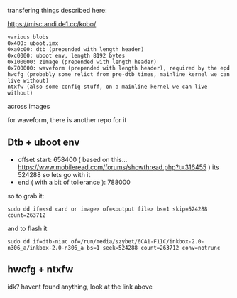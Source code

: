 transfering things described here:

https://misc.andi.de1.cc/kobo/
```
various blobs
0x400: uboot.imx
0xa0c00: dtb (prepended with length header)
0xc0000: uboot env, length 8192 bytes
0x100000: zImage (prepended with length header)
0x700000: waveform (prepended with length header), required by the epd
hwcfg (probably some relict from pre-dtb times, mainline kernel we can live without)
ntxfw (also some config stuff, on a mainline kernel we can live without)
```
across images

for waveform, there is another repo for it

## Dtb + uboot env
- offset start: 658400 ( based on this... https://www.mobileread.com/forums/showthread.php?t=316455 ) its 524288 so lets go with it
- end ( with a bit of tollerance ): 788000

so to grab it:
```
sudo dd if=<sd card or image> of=<output file> bs=1 skip=524288 count=263712
```
and to flash it
```
sudo dd if=dtb-niac of=/run/media/szybet/6CA1-F11C/inkbox-2.0-n306_a/inkbox-2.0-n306_a bs=1 seek=524288 count=263712 conv=notrunc
```
## hwcfg + ntxfw
idk? havent found anything, look at the link above

